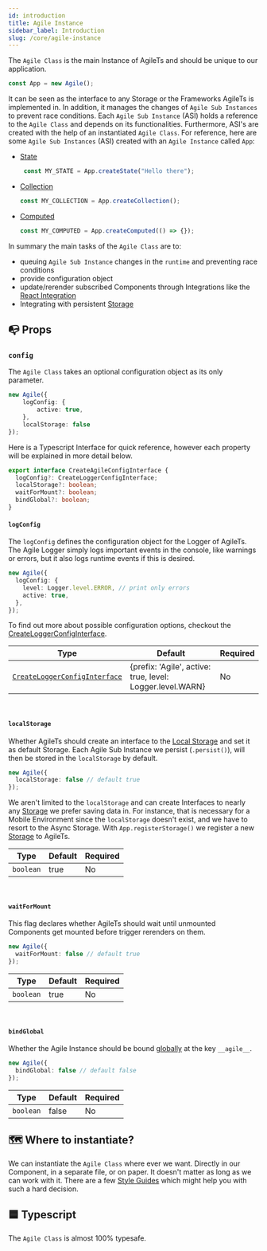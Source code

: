 ```yaml
---
id: introduction
title: Agile Instance
sidebar_label: Introduction
slug: /core/agile-instance
---
```


The `Agile Class` is the main Instance of AgileTs and should be unique to our application.
```ts
const App = new Agile();
```
It can be seen as the interface to any Storage or the Frameworks AgileTs is implemented in.
In addition, it manages the changes of `Agile Sub Instances` to prevent race conditions.
Each `Agile Sub Instance` (ASI) holds a reference to the `Agile Class` and depends on its functionalities.
Furthermore, ASI's are created with the help of an instantiated `Agile Class`.
For reference, here are some `Agile Sub Instances` (ASI) created with an `Agile Instance` called `App`:

- [State](../state/Introduction.md)
  ```ts
   const MY_STATE = App.createState("Hello there");
   ```
- [Collection](../collection/Introduction.md)
   ```ts
   const MY_COLLECTION = App.createCollection();
   ```
- [Computed](../computed/Introduction.md)
   ```ts
   const MY_COMPUTED = App.createComputed(() => {});
   ```

In summary the main tasks of the `Agile Class` are to:
- queuing `Agile Sub Instance` changes in the `runtime` and preventing race conditions
- provide configuration object
- update/rerender subscribed Components through Integrations like the [React Integration](../../../react/Introduction.md)
- Integrating with persistent [Storage](../storage/Introduction.md)

## 📭 Props

### `config`

The `Agile Class` takes an optional configuration object as its only parameter.
```ts
new Agile({
    logConfig: {
        active: true,
    },
    localStorage: false
});
```
Here is a Typescript Interface for quick reference, however
each property will be explained in more detail below.
```ts
export interface CreateAgileConfigInterface {
  logConfig?: CreateLoggerConfigInterface;
  localStorage?: boolean;
  waitForMount?: boolean;
  bindGlobal?: boolean;
}
```

#### `logConfig`
The `logConfig` defines the configuration object for the Logger of AgileTs.
The Agile Logger simply logs important events in the console, like warnings or errors,
but it also logs runtime events if this is desired.
```ts
new Agile({
  logConfig: {
    level: Logger.level.ERROR, // print only errors
    active: true,
  },
});
```
To find out more about possible configuration options, checkout the [CreateLoggerConfigInterface](../../../../Interfaces.md#createloggerconfig).

| Type                                                                           | Default                                                          | Required |
|--------------------------------------------------------------------------------|------------------------------------------------------------------|----------|
| [`CreateLoggerConfigInterface`](../../../../Interfaces.md#createloggerconfig)  | {prefix: 'Agile', active: true, level: Logger.level.WARN}        | No       |

<br/>

#### `localStorage`
Whether AgileTs should create an interface to the [Local Storage](https://www.w3schools.com/html/html5_webstorage.asp) and set it as default Storage.
Each Agile Sub Instance we persist (`.persist()`), will then be stored in the `localStorage` by default.
```ts
new Agile({
  localStorage: false // default true
});
```
We aren't limited to the `localStorage` and can create Interfaces to nearly any [Storage](../storage/Introduction.md) we prefer saving data in.
For instance, that is necessary for a Mobile Environment since the `localStorage` doesn't exist, and we have to resort to the Async Storage.
With `App.registerStorage()` we register a new [Storage](../storage/Introduction.md) to AgileTs.

| Type            | Default     | Required |
|-----------------|-------------|----------|
| `boolean`       | true        | No       |

<br/>

#### `waitForMount`
This flag declares whether AgileTs should wait until unmounted Components get mounted before trigger rerenders on them.
```ts
new Agile({
  waitForMount: false // default true
});
```

| Type            | Default     | Required |
|-----------------|-------------|----------|
| `boolean`       | true        | No       |

<br/>

#### `bindGlobal`
Whether the Agile Instance should be bound [globally](https://developer.mozilla.org/en-US/docs/Web/JavaScript/Reference/Global_Objects/globalThis) at the key `__agile__`.
```ts
new Agile({
  bindGlobal: false // default false
});
```

| Type            | Default     | Required |
|-----------------|-------------|----------|
| `boolean`       | false       | No       |


## 🗺 Where to instantiate?

We can instantiate the `Agile Class` where ever we want.
Directly in our Component, in a separate file, or on paper.
It doesn't matter as long as we can work with it.
There are a few [Style Guides](../../../../main/StyleGuide.md)
which might help you with such a hard decision.


## 🟦 Typescript

The `Agile Class` is almost 100% typesafe.